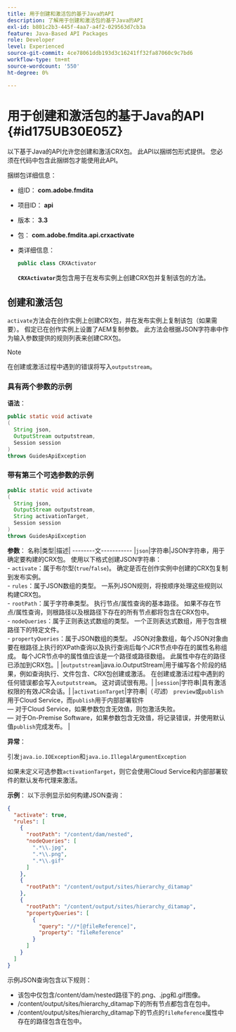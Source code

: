 ```yaml
---
title: 用于创建和激活包的基于Java的API
description: 了解用于创建和激活包的基于Java的API
exl-id: b801c2b3-445f-4aa7-a4f2-029563d7cb3a
feature: Java-Based API Packages
role: Developer
level: Experienced
source-git-commit: 4ce78061ddb193d3c16241ff32fa87060c9c7bd6
workflow-type: tm+mt
source-wordcount: '550'
ht-degree: 0%

---
```


# 用于创建和激活包的基于Java的API {#id175UB30E05Z}

以下基于Java的API允许您创建和激活CRX包。 此API以捆绑包形式提供。 您必须在代码中包含此捆绑包才能使用此API。

捆绑包详细信息：

- 组ID： **com.adobe.fmdita**

- 项目ID： **api**

- 版本： **3.3**

- 包： **com.adobe.fmdita.api.crxactivate**

- 类详细信息：

  ```JAVA
  public class CRXActivator
  ```

  **`CRXActivator`**&#x200B;类包含用于在发布实例上创建CRX包并复制该包的方法。


## 创建和激活包

`activate`方法会在创作实例上创建CRX包，并在发布实例上复制该包（如果需要）。 假定已在创作实例上设置了AEM复制参数。 此方法会根据JSON字符串中作为输入参数提供的规则列表来创建CRX包。
>[!NOTE]
>
> 在创建或激活过程中遇到的错误将写入`outputstream`。

### 具有两个参数的示例

**语法**：


```JAVA
public static void activate
(
  String json, 
  OutputStream outputstream, 
  Session session
) 
throws GuidesApiException
```

### 带有第三个可选参数的示例

```JAVA
public static void activate
(
  String json, 
  OutputStream outputstream,
  String activationTarget, 
  Session session
) 
throws GuidesApiException
```

**参数**：
名称|类型|描述|
--------文-----------
|`json`|字符串|JSON字符串，用于确定要构建的CRX包。 使用以下格式创建JSON字符串： <br>- `activate`：属于布尔型\(`true`/`false`\)。 确定是否在创作实例中创建的CRX包复制到发布实例。 <br> - `rules`：属于JSON数组的类型。 一系列JSON规则，将按顺序处理这些规则以构建CRX包。 <br> - `rootPath`：属于字符串类型。 执行节点/属性查询的基本路径。 如果不存在节点/属性查询，则根路径以及根路径下存在的所有节点都将包含在CRX包中。 <br> - `nodeQueries`：属于正则表达式数组的类型。 一个正则表达式数组，用于包含根路径下的特定文件。 <br> - `propertyQueries`：属于JSON数组的类型。 JSON对象数组，每个JSON对象由要在根路径上执行的XPath查询以及执行查询后每个JCR节点中存在的属性名称组成。 每个JCR节点中的属性值应该是一个路径或路径数组。 此属性中存在的路径已添加到CRX包。|
|`outputstream`|java.io.OutputStream|用于编写各个阶段的结果，例如查询执行、文件包含、CRX包创建或激活。 在创建或激活过程中遇到的任何错误都会写入`outputstream`。 这对调试很有用。|
|`session`|字符串|具有激活权限的有效JCR会话。|
|`activationTarget`|字符串|（*可选*） `preview`或`publish`用于Cloud Service，而`publish`用于内部部署软件<br> — 对于Cloud Service，如果参数包含无效值，则包激活失败。 <br> — 对于On-Premise Software，如果参数包含无效值，将记录错误，并使用默认值`publish`完成发布。 |

**异常**：

引发`java.io.IOException`和`java.io.IllegalArgumentException`


如果未定义可选参数`activationTarget`，则它会使用Cloud Service和内部部署软件的默认发布代理来激活。


**示例**：
以下示例显示如何构建JSON查询：

```JSON
{
  "activate": true,
  "rules": [
    {
      "rootPath": "/content/dam/nested",
      "nodeQueries": [
        ".*\\.jpg",
        ".*\\.png",
        ".*\\.gif"        
      ]
    },
    {
      "rootPath": "/content/output/sites/hierarchy_ditamap"
    },
    {
      "rootPath": "/content/output/sites/hierarchy_ditamap",
      "propertyQueries": [
        {
          "query": "//*[@fileReference]",
          "property": "fileReference"
        }
      ]
    }
  ]
}
```

示例JSON查询包含以下规则：

- 该包中仅包含/content/dam/nested路径下的.png、.jpg和.gif图像。
- /content/output/sites/hierarchy\_ditamap下的所有节点都包含在包中。
- /content/output/sites/hierarchy\_ditamap下的节点的`fileReference`属性中存在的路径包含在包中。
